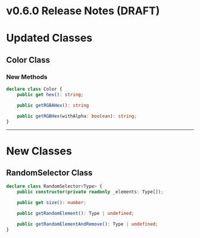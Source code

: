# v0.6.0 Release Notes (DRAFT)

# Updated Classes

## Color Class

### New Methods

```typescript
declare class Color {
    public get hex(): string;

    public getRGBAHex(): string

    public getRGBHex(withAlpha: boolean): string;
}
```

----

# New Classes

## RandomSelector Class

```typescript
declare class RandomSelector<Type> {
    public constructor(private readonly _elements: Type[]);

    public get size(): number;

    public getRandomElement(): Type | undefined;

    public getRandomElementAndRemove(): Type | undefined;
}
```
